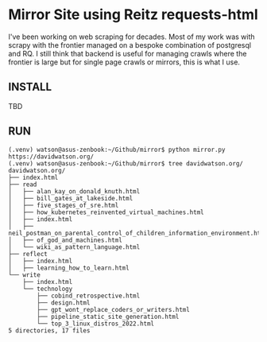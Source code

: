 # Mirror Site using Reitz requests-html

I've been working on web scraping for decades. Most of my work was with scrapy with the frontier managed on a bespoke combination of postgresql and RQ. I still think that backend is useful for managing crawls where the frontier is large but for single page crawls or mirrors, this is what I use.

## INSTALL

TBD

## RUN

    (.venv) watson@asus-zenbook:~/Github/mirror$ python mirror.py https://davidwatson.org/
    (.venv) watson@asus-zenbook:~/Github/mirror$ tree davidwatson.org/
    davidwatson.org/
    ├── index.html
    ├── read
    │   ├── alan_kay_on_donald_knuth.html
    │   ├── bill_gates_at_lakeside.html
    │   ├── five_stages_of_sre.html
    │   ├── how_kubernetes_reinvented_virtual_machines.html
    │   ├── index.html
    │   ├── neil_postman_on_parental_control_of_children_information_environment.html
    │   ├── of_god_and_machines.html
    │   └── wiki_as_pattern_language.html
    ├── reflect
    │   ├── index.html
    │   ├── learning_how_to_learn.html
    └── write
        ├── index.html
        └── technology
            ├── cobind_retrospective.html
            ├── design.html
            ├── gpt_wont_replace_coders_or_writers.html
            ├── pipeline_static_site_generation.html
            └── top_3_linux_distros_2022.html
    5 directories, 17 files
